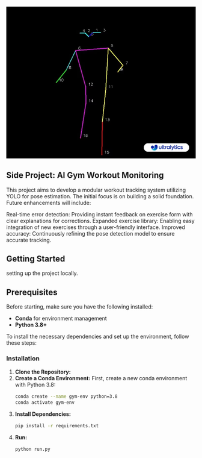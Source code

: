 

[![Poses Keypoints for reference](images/poses.png)](https://example2.com)

<!-- ### Built With

* [![Next][Next.js]][Next-url]
* [![React][React.js]][React-url]
* [![Vue][Vue.js]][Vue-url]
* [![Angular][Angular.io]][Angular-url]
* [![Svelte][Svelte.dev]][Svelte-url]
* [![Laravel][Laravel.com]][Laravel-url]
* [![Bootstrap][Bootstrap.com]][Bootstrap-url]
* [![JQuery][JQuery.com]][JQuery-url] -->





<!-- GETTING STARTED -->
## Side Project:  AI Gym Workout Monitoring


This project aims to develop a modular workout tracking system utilizing YOLO for pose estimation. The initial focus is on building a solid foundation. Future enhancements will include:

Real-time error detection: Providing instant feedback on exercise form with clear explanations for corrections.
Expanded exercise library: Enabling easy integration of new exercises through a user-friendly interface.
Improved accuracy: Continuously refining the pose detection model to ensure accurate tracking.

## Getting Started
setting up the project locally.

## Prerequisites

Before starting, make sure you have the following installed:

* **Conda** for environment management
* **Python 3.8+**

To install the necessary dependencies and set up the environment, follow these steps:

### Installation



1. **Clone the Repository:**
2. **Create a Conda Environment:**
   First, create a new conda environment with Python 3.8:
   ```sh
   conda create --name gym-env python=3.8
   conda activate gym-env
3. **Install Dependencies:**
    ```sh
   pip install -r requirements.txt

3. **Run:**
    ```sh
   python run.py

